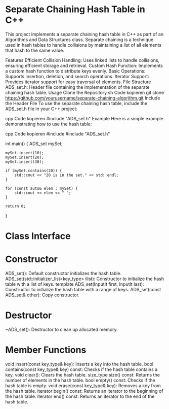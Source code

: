 # Separate Chaining Hash Table in C++
This project implements a separate chaining hash table in C++ as part of an Algorithms and Data Structures class. Separate chaining is a technique used in hash tables to handle collisions by maintaining a list of all elements that hash to the same value.

Features
Efficient Collision Handling: Uses linked lists to handle collisions, ensuring efficient storage and retrieval.
Custom Hash Function: Implements a custom hash function to distribute keys evenly.
Basic Operations: Supports insertion, deletion, and search operations.
Iterator Support: Provides iterator support for easy traversal of elements.
File Structure
ADS_set.h: Header file containing the implementation of the separate chaining hash table.
Usage
Clone the Repository
sh
Code kopieren
git clone https://github.com/yourusername/separate-chaining-algorithm.git
Include the Header File
To use the separate chaining hash table, include the ADS_set.h file in your C++ project:

cpp
Code kopieren
#include "ADS_set.h"
Example
Here is a simple example demonstrating how to use the hash table:

cpp
Code kopieren
#include <iostream>
#include "ADS_set.h"

int main() {
    ADS_set<int> mySet;

    mySet.insert(10);
    mySet.insert(20);
    mySet.insert(30);

    if (mySet.contains(20)) {
        std::cout << "20 is in the set." << std::endl;
    }

    for (const auto& elem : mySet) {
        std::cout << elem << " ";
    }

    return 0;
}

# Class Interface
# Constructor
ADS_set(): Default constructor initializes the hash table.
ADS_set(std::initializer_list<key_type> ilist): Constructor to initialize the hash table with a list of keys.
template<typename InputIt> ADS_set(InputIt first, InputIt last): Constructor to initialize the hash table with a range of keys.
ADS_set(const ADS_set& other): Copy constructor.
# Destructor
~ADS_set(): Destructor to clean up allocated memory.
# Member Functions
void insert(const key_type& key): Inserts a key into the hash table.
bool contains(const key_type& key) const: Checks if the hash table contains a key.
void clear(): Clears the hash table.
size_type size() const: Returns the number of elements in the hash table.
bool empty() const: Checks if the hash table is empty.
void erase(const key_type& key): Removes a key from the hash table.
iterator begin() const: Returns an iterator to the beginning of the hash table.
iterator end() const: Returns an iterator to the end of the hash table.
